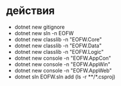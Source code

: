 # действия

* dotnet new gitignore
* dotnet new sln -n EOFW
* dotnet new classlib -n "EOFW.Core"
* dotnet new classlib -n "EOFW.Data"
* dotnet new classlib -n "EOFW.Logic"
* dotnet new console -n "EOFW.AppCon"
* dotnet new console -n "EOFW.AppWin"
* dotnet new console -n "EOFW.AppWeb"
* dotnet sln EOFW.sln add (ls -r **/*.csproj)
